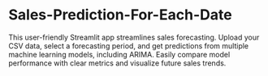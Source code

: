 # Sales-Prediction-For-Each-Date
This user-friendly Streamlit app streamlines sales forecasting. Upload your CSV data, select a forecasting period, and get predictions from multiple machine learning models, including ARIMA. Easily compare model performance with clear metrics and visualize future sales trends.
